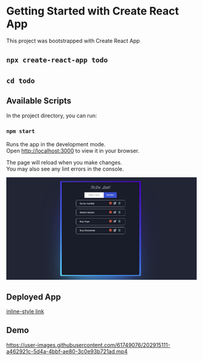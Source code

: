 # Getting Started with Create React App

This project was bootstrapped with Create React App

## `npx create-react-app todo`

## `cd todo`

## Available Scripts

In the project directory, you can run:

### `npm start`

Runs the app in the development mode.\
Open [http://localhost:3000](http://localhost:3000) to view it in your browser.

The page will reload when you make changes.\
You may also see any lint errors in the console.

![plot](./images/todoimg.png)

## Deployed App
[inline-style link](https://zingy-begonia-e4a411.netlify.app/ "Todo List App")    

## Demo
https://user-images.githubusercontent.com/61749076/202915111-a462921c-5d4a-4bbf-ae80-3c0e93b721ad.mp4


